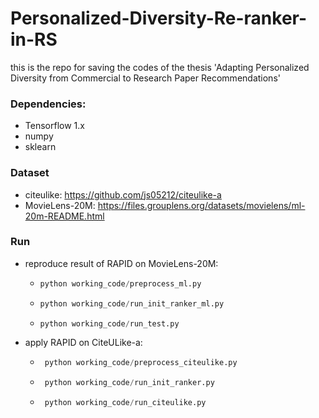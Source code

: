 # Personalized-Diversity-Re-ranker-in-RS
this is the repo for saving the codes of the thesis 'Adapting Personalized Diversity from Commercial to Research Paper Recommendations'
### Dependencies:
   * Tensorflow 1.x
   * numpy
   * sklearn 

### Dataset
   * citeulike: https://github.com/js05212/citeulike-a
   * MovieLens-20M: https://files.grouplens.org/datasets/movielens/ml-20m-README.html 

### Run
   * reproduce result of RAPID on MovieLens-20M:
      * ```python
        python working_code/preprocess_ml.py
        ```
      * ```python
        python working_code/run_init_ranker_ml.py
        ```
      * ```python
        python working_code/run_test.py
        ```
 * apply RAPID on CiteULike-a:
    * ```python
       python working_code/preprocess_citeulike.py
       ```
    * ```python
       python working_code/run_init_ranker.py
       ```
    * ```python
       python working_code/run_citeulike.py
       ```
